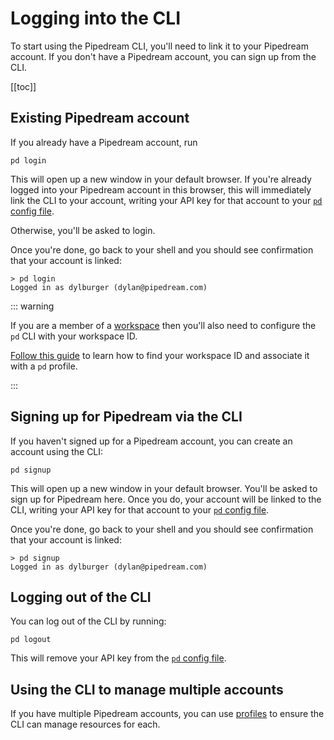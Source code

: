 # Logging into the CLI

To start using the Pipedream CLI, you'll need to link it to your Pipedream account. If you don't have a Pipedream account, you can sign up from the CLI.

[[toc]]

## Existing Pipedream account

If you already have a Pipedream account, run

```
pd login
```

This will open up a new window in your default browser. If you're already logged into your Pipedream account in this browser, this will immediately link the CLI to your account, writing your API key for that account to your [`pd` config file](/cli/reference/#cli-config-file). 

Otherwise, you'll be asked to login.

Once you're done, go back to your shell and you should see confirmation that your account is linked:

```
> pd login
Logged in as dylburger (dylan@pipedream.com)
```

::: warning

If you are a member of a [workspace](/workspaces/) then you'll also need to configure the `pd` CLI with your workspace ID.

[Follow this guide](/cli/reference/#creating-a-profile-for-a-workspace) to learn how to find your workspace ID and associate it with a `pd` profile.

:::

## Signing up for Pipedream via the CLI

If you haven't signed up for a Pipedream account, you can create an account using the CLI:

```
pd signup
```

This will open up a new window in your default browser. You'll be asked to sign up for Pipedream here. Once you do, your account will be linked to the CLI, writing your API key for that account to your [`pd` config file](/cli/reference/#cli-config-file).

Once you're done, go back to your shell and you should see confirmation that your account is linked:

```
> pd signup
Logged in as dylburger (dylan@pipedream.com)
```

## Logging out of the CLI

You can log out of the CLI by running:

```
pd logout
```

This will remove your API key from the [`pd` config file](/cli/reference/#cli-config-file).

## Using the CLI to manage multiple accounts

If you have multiple Pipedream accounts, you can use [profiles](/cli/reference/#profiles) to ensure the CLI can manage resources for each.

<Footer />
